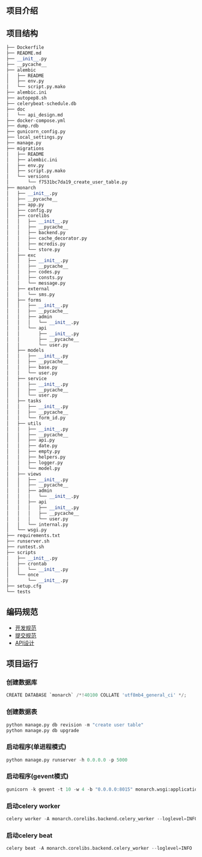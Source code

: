## 项目介绍

## 项目结构
```python
├── Dockerfile
├── README.md
├── __init__.py
├── __pycache__
├── alembic
│   ├── README
│   ├── env.py
│   └── script.py.mako
├── alembic.ini
├── autopep8.sh
├── celerybeat-schedule.db
├── doc
│   └── api_design.md
├── docker-compose.yml
├── dump.rdb
├── gunicorn_config.py
├── local_settings.py
├── manage.py
├── migrations
│   ├── README
│   ├── alembic.ini
│   ├── env.py
│   ├── script.py.mako
│   └── versions
│       └── f7531bc7da19_create_user_table.py
├── monarch
│   ├── __init__.py
│   ├── __pycache__
│   ├── app.py
│   ├── config.py
│   ├── corelibs
│   │   ├── __init__.py
│   │   ├── __pycache__
│   │   ├── backend.py
│   │   ├── cache_decorator.py
│   │   ├── mcredis.py
│   │   └── store.py
│   ├── exc
│   │   ├── __init__.py
│   │   ├── __pycache__
│   │   ├── codes.py
│   │   ├── consts.py
│   │   └── message.py
│   ├── external
│   │   └── sms.py
│   ├── forms
│   │   ├── __init__.py
│   │   ├── __pycache__
│   │   ├── admin
│   │   │   └── __init__.py
│   │   └── api
│   │       ├── __init__.py
│   │       ├── __pycache__
│   │       └── user.py
│   ├── models
│   │   ├── __init__.py
│   │   ├── __pycache__
│   │   ├── base.py
│   │   └── user.py
│   ├── service
│   │   ├── __init__.py
│   │   ├── __pycache__
│   │   └── user.py
│   ├── tasks
│   │   ├── __init__.py
│   │   ├── __pycache__
│   │   └── form_id.py
│   ├── utils
│   │   ├── __init__.py
│   │   ├── __pycache__
│   │   ├── api.py
│   │   ├── date.py
│   │   ├── empty.py
│   │   ├── helpers.py
│   │   ├── logger.py
│   │   └── model.py
│   ├── views
│   │   ├── __init__.py
│   │   ├── __pycache__
│   │   ├── admin
│   │   │   └── __init__.py
│   │   ├── api
│   │   │   ├── __init__.py
│   │   │   ├── __pycache__
│   │   │   └── user.py
│   │   └── internal.py
│   └── wsgi.py
├── requirements.txt
├── runserver.sh
├── runtest.sh
├── scripts
│   ├── __init__.py
│   ├── crontab
│   │   └── __init__.py
│   └── once
│       └── __init__.py
├── setup.cfg
└── tests
```

## 编码规范
- [开发规范](http://192.168.3.101/webot-dev/wiki/blob/master/docs/%E5%BC%80%E5%8F%91%E8%A7%84%E8%8C%83/%E5%BC%80%E5%8F%91%E8%A7%84%E8%8C%83.md)
- [提交规范](http://192.168.3.101/webot-dev/wiki/blob/master/docs/%E5%BC%80%E5%8F%91%E8%A7%84%E8%8C%83/Git%E6%8F%90%E4%BA%A4%E8%A7%84%E8%8C%83.md)
- [API设计](http://192.168.3.101/webot-dev/wiki/blob/master/docs/%E5%BC%80%E5%8F%91%E8%A7%84%E8%8C%83/API%E8%AE%BE%E8%AE%A1.md)

## 项目运行
### 创建数据库
```python
CREATE DATABASE `monarch` /*!40100 COLLATE 'utf8mb4_general_ci' */;
```

### 创建数据表
```python
python manage.py db revision -m "create user table"
python manage.py db upgrade
```

### 启动程序(单进程模式)
```python
python manage.py runserver -h 0.0.0.0 -p 5000
```

### 启动程序(gevent模式)
```python
gunicorn -k gevent -t 10 -w 4 -b "0.0.0.0:8015" monarch.wsgi:application
```

### 启动celery worker
```python
celery worker -A monarch.corelibs.backend.celery_worker --loglevel=INFO -c 4 -P gevent -Q celery
```

### 启动celery beat
```python
celery beat -A monarch.corelibs.backend.celery_worker --loglevel=INFO
```
